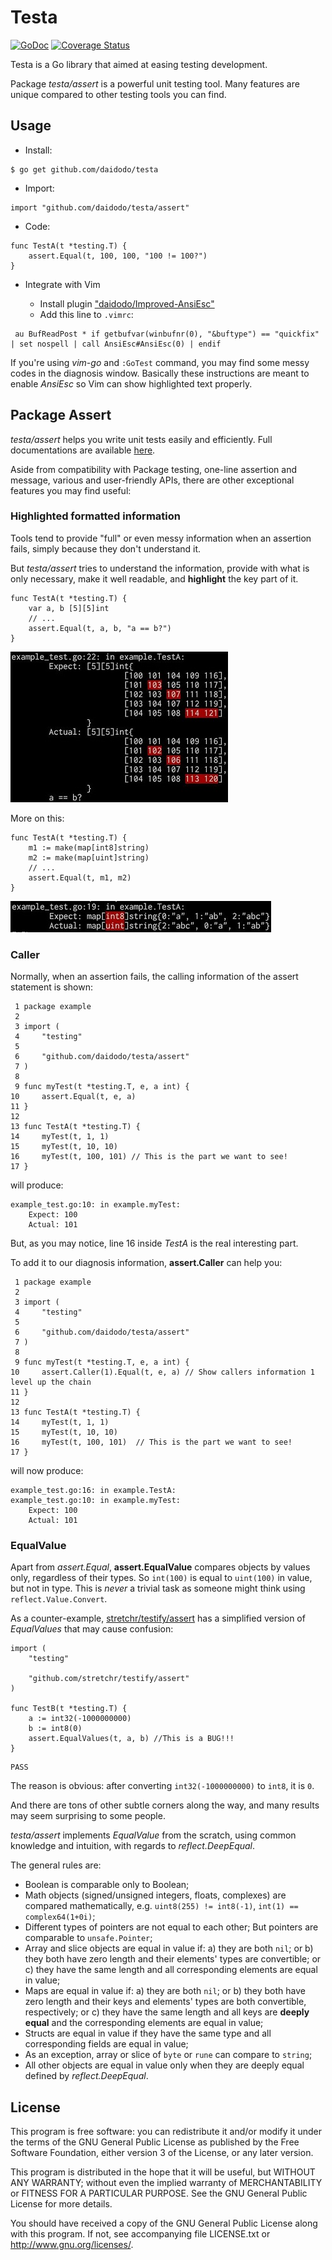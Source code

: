 # Testa
[![GoDoc](https://godoc.org/github.com/daidodo/testa/assert?status.svg)](https://godoc.org/github.com/daidodo/testa/assert)
[![Coverage Status](https://coveralls.io/repos/github/daidodo/testa/badge.svg)](https://coveralls.io/github/daidodo/testa)

Testa is a Go library that aimed at easing testing development.

Package *testa/assert* is a powerful unit testing tool. Many features are unique compared to other testing tools you can find.

## Usage
* Install:
```
$ go get github.com/daidodo/testa
```
* Import:
```{.go}
import "github.com/daidodo/testa/assert"
```
* Code:
```{.go}
func TestA(t *testing.T) {
	assert.Equal(t, 100, 100, "100 != 100?")
}
```
* Integrate with Vim

  * Install plugin ["daidodo/Improved-AnsiEsc"](https://github.com/daidodo/Improved-AnsiEsc)
  * Add this line to `.vimrc`:
```
 au BufReadPost * if getbufvar(winbufnr(0), "&buftype") == "quickfix" | set nospell | call AnsiEsc#AnsiEsc(0) | endif
```
If you're using *vim-go* and `:GoTest` command, you may find some messy codes in the diagnosis window. Basically these instructions are meant to enable *AnsiEsc* so Vim can show highlighted text properly.

## Package Assert
*testa/assert* helps you write unit tests easily and efficiently. Full documentations are available [here](https://godoc.org/github.com/daidodo/testa/assert).

Aside from compatibility with Package testing, one-line assertion and message, various and user-friendly APIs, there are other exceptional features you may find useful:

### Highlighted formatted information
Tools tend to provide "full" or even messy information when an assertion fails, simply because they don't understand it.

But *testa/assert* tries to understand the information, provide with what is only necessary, make it well readable, and  **highlight** the key part of it.
```{.go}
func TestA(t *testing.T) {
	var a, b [5][5]int
	// ...
	assert.Equal(t, a, b, "a == b?")
}
```
![image](https://github.com/daidodo/testa/blob/master/res/1.jpg)

More on this:
```{.go}
func TestA(t *testing.T) {
	m1 := make(map[int8]string)
	m2 := make(map[uint]string)
	// ...
	assert.Equal(t, m1, m2)
}
```
![image](https://github.com/daidodo/testa/blob/master/res/2.jpg)

### Caller
Normally, when an assertion fails, the calling information of the assert statement is shown:
```{.go}
 1 package example
 2
 3 import (
 4     "testing"
 5
 6     "github.com/daidodo/testa/assert"
 7 )
 8
 9 func myTest(t *testing.T, e, a int) {
10     assert.Equal(t, e, a)
11 }
12
13 func TestA(t *testing.T) {
14     myTest(t, 1, 1)
15     myTest(t, 10, 10)
16     myTest(t, 100, 101) // This is the part we want to see!
17 }
```
will produce:
```
example_test.go:10: in example.myTest:
	Expect: 100
	Actual: 101
```
But, as you may notice, line 16 inside *TestA* is the real interesting part.

To add it to our diagnosis information, **assert.Caller** can help you:
```{.go}
 1 package example
 2
 3 import (
 4     "testing"
 5
 6     "github.com/daidodo/testa/assert"
 7 )
 8
 9 func myTest(t *testing.T, e, a int) {
10     assert.Caller(1).Equal(t, e, a) // Show callers information 1 level up the chain
11 }
12
13 func TestA(t *testing.T) {
14     myTest(t, 1, 1)
15     myTest(t, 10, 10)
16     myTest(t, 100, 101)	// This is the part we want to see!
17 }
```
will now produce:
```
example_test.go:16: in example.TestA:
example_test.go:10: in example.myTest:
	Expect: 100
	Actual: 101
```

### EqualValue
Apart from *assert.Equal*, **assert.EqualValue** compares objects by values only, regardless of their types. So `int(100)` is equal to `uint(100)` in value, but not in type. This is *never* a trivial task as someone might think using `reflect.Value.Convert`. 

As a counter-example, [stretchr/testify/assert](https://github.com/stretchr/testify) has a simplified version of *EqualValues* that may cause confusion:
```{.go}
import (
	"testing"

	"github.com/stretchr/testify/assert"
)

func TestB(t *testing.T) {
	a := int32(-1000000000)
	b := int8(0)
	assert.EqualValues(t, a, b) //This is a BUG!!!
}
```
```
PASS
```
The reason is obvious: after converting `int32(-1000000000)` to `int8`, it is `0`.

And there are tons of other subtle corners along the way, and many results may seem surprising to some people.

*testa/assert* implements *EqualValue* from the scratch, using common knowledge and intuition, with regards to *reflect.DeepEqual*.

The general rules are:
* Boolean is comparable only to Boolean;
* Math objects (signed/unsigned integers, floats, complexes) are compared mathematically, e.g. `uint8(255) != int8(-1)`, `int(1) == complex64(1+0i)`;
* Different types of pointers are not equal to each other; But pointers are comparable to `unsafe.Pointer`;
* Array and slice objects are equal in value if: a) they are both `nil`; or b) they both have zero length and their elements' types are convertible; or c) they have the same length and all corresponding elements are equal in value;
* Maps are equal in value if: a) they are both `nil`; or b) they both have zero length and their keys and elements' types are both convertible, respectively; or c) they have the same length and all keys are **deeply equal** and the corresponding elements are equal in value;
* Structs are equal in value if they have the same type and all corresponding fields are equal in value;
* As an exception, array or slice of `byte` or `rune` can compare to `string`;
* All other objects are equal in value only when they are deeply equal defined by *reflect.DeepEqual*.


## License

This program is free software: you can redistribute it and/or modify
it under the terms of the GNU General Public License as published by
the Free Software Foundation, either version 3 of the License, or any
later version.

This program is distributed in the hope that it will be useful,
but WITHOUT ANY WARRANTY; without even the implied warranty of
MERCHANTABILITY or FITNESS FOR A PARTICULAR PURPOSE.  See the
GNU General Public License for more details.

You should have received a copy of the GNU General Public License
along with this program.  If not, see accompanying file LICENSE.txt
or <http://www.gnu.org/licenses/>.
